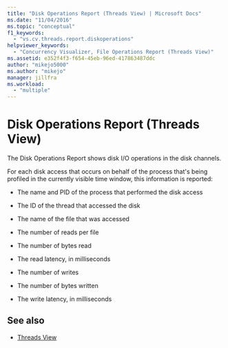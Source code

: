 ```yaml
---
title: "Disk Operations Report (Threads View) | Microsoft Docs"
ms.date: "11/04/2016"
ms.topic: "conceptual"
f1_keywords:
  - "vs.cv.threads.report.diskoperations"
helpviewer_keywords:
  - "Concurrency Visualizer, File Operations Report (Threads View)"
ms.assetid: e352f4f3-f654-45eb-96ed-417863487ddc
author: "mikejo5000"
ms.author: "mikejo"
manager: jillfra
ms.workload:
  - "multiple"
---
```

# Disk Operations Report (Threads View)
The Disk Operations Report shows disk I/O operations in the disk channels.

 For each disk access that occurs on behalf of the process that's being profiled in the currently visible time window, this information is reported:

-   The name and PID of the process that performed the disk access

-   The ID of the thread that accessed the disk

-   The name of the file that was accessed

-   The number of reads per file

-   The number of bytes read

-   The read latency, in milliseconds

-   The number of writes

-   The number of bytes written

-   The write latency, in milliseconds

## See also
- [Threads View](../profiling/threads-view-parallel-performance.md)